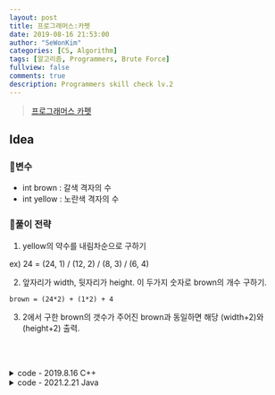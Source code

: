 ```yaml
---
layout: post
title: 프로그래머스:카펫
date: 2019-08-16 21:53:00
author: "SeWonKim"
categories: [CS, Algorithm]
tags: [알고리즘, Programmers, Brute Force]
fullview: false
comments: true
description: Programmers skill check lv.2
---
```


> [프로그래머스 카펫](https://programmers.co.kr/learn/courses/30/lessons/42842)

## Idea

### 🥚변수

- int brown : 갈색 격자의 수
- int yellow : 노란색 격자의 수

### 🍳풀이 전략

1. yellow의 약수를 내림차순으로 구하기

ex) 24 = (24, 1) / (12, 2) / (8, 3) / (6, 4)

2. 앞자리가 width, 뒷자리가 height. 이 두가지 숫자로 brown의 개수 구하기.

`brown = (24*2) + (1*2) + 4`

3. 2에서 구한 brown의 갯수가 주어진 brown과 동일하면 해당 (width+2)와 (height+2) 출력.

&nbsp;  
&nbsp;


<details>
<summary>code - 2019.8.16 C++</summary>
<div markdown="1">

1. 먼저 red의 약수를 구한다. i, j로 설정.
2. for문을 오름차순으로 돌리면 i값이 세로, j값이 가로가 되고, 내림차순으로 돌리면 i값이 가로, j값이 세로가 된다.
3. `(i*2) + (j*2) + 4 == brown` 이면 그 때의 i+2, j+2 값을 반환한다.  
   여기서 4를 더해주는건 모서리 타일 4개를 의미한다. 그림보면서 생각해보면 쉽다.

```cpp

#include <vector>

using namespace std;

vector<int> solution(int brown, int red) {
    vector<int> answer;

    for(int i=1; i<=red; i++) {
        int j;
        if( red % i == 0 ){
            j = red/i;
        }
        else continue;

        if( (i*2) + (j*2) + 4 == brown){
            answer.push_back(j+2);  //카펫의 가로가 더 길다. j = 가로
            answer.push_back(i+2);
            break;
        }
    }
    return answer;
}

```

</div>
</details>


<details>
<summary>code - 2021.2.21 Java</summary>
<div markdown="1">

```java

class Solution {
    public int[] solution(int brown, int yellow) {
        
        int[] answer = new int[2];
        
        for(int num = yellow; num > 0; num--) {
            if(yellow % num == 0) { // 약수
                int width = num;
                int height = yellow / num;
                int count = (width*2) + (height*2) + 4;
                
                if(brown == count) {
                    answer[0] = width + 2;
                    answer[1] = height + 2;
                    return answer;
                }
            }
        }
        return answer;
    }
}

```

</div>
</details>

&nbsp;  
&nbsp;


